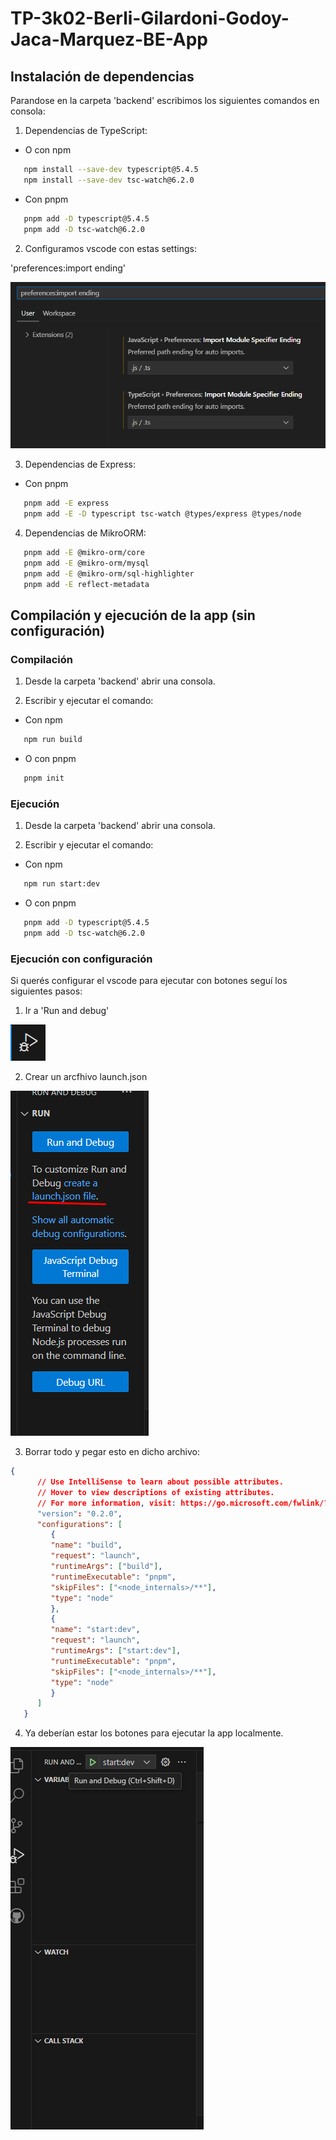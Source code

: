 # TP-3k02-Berli-Gilardoni-Godoy-Jaca-Marquez-BE-App

## Instalación de dependencias
Parandose en la carpeta 'backend' escribimos los siguientes comandos en consola:

1. Dependencias de TypeScript:

* O con npm
```bash
   npm install --save-dev typescript@5.4.5
   npm install --save-dev tsc-watch@6.2.0
```
* Con pnpm
```bash
   pnpm add -D typescript@5.4.5
   pnpm add -D tsc-watch@6.2.0
```
2. Configuramos vscode con estas settings:
   
'preferences:import ending'

![alt text](img/image4.png)

3. Dependencias de Express:
* Con pnpm
```bash
   pnpm add -E express
   pnpm add -E -D typescript tsc-watch @types/express @types/node
```

4. Dependencias de MikroORM:
```bash
   pnpm add -E @mikro-orm/core
   pnpm add -E @mikro-orm/mysql
   pnpm add -E @mikro-orm/sql-highlighter
   pnpm add -E reflect-metadata
```

## Compilación y ejecución de la app (sin configuración)
### Compilación
1. Desde la carpeta 'backend' abrir una consola.

2. Escribir y ejecutar el comando: 

* Con npm
```bash
   npm run build
```
* O con pnpm
```bash
   pnpm init
```

### Ejecución
1. Desde la carpeta 'backend' abrir una consola.

2. Escribir y ejecutar el comando: 

* Con npm
```bash
   npm run start:dev
```
* O con pnpm
```bash
   pnpm add -D typescript@5.4.5
   pnpm add -D tsc-watch@6.2.0
```

### Ejecución con configuración
Si querés configurar el vscode para ejecutar con botones seguí los siguientes pasos:

1. Ir a 'Run and debug'

![alt text](img/image.png)

2. Crear un arcfhivo launch.json
   
![alt text](img/image-1.png)

3. Borrar todo y pegar esto en dicho archivo:
```json
{
      // Use IntelliSense to learn about possible attributes.
      // Hover to view descriptions of existing attributes.
      // For more information, visit: https://go.microsoft.com/fwlink/?linkid=830387
      "version": "0.2.0",
      "configurations": [
         {
         "name": "build",
         "request": "launch",
         "runtimeArgs": ["build"],
         "runtimeExecutable": "pnpm",
         "skipFiles": ["<node_internals>/**"],
         "type": "node"
         },
         {
         "name": "start:dev",
         "request": "launch",
         "runtimeArgs": ["start:dev"],
         "runtimeExecutable": "pnpm",
         "skipFiles": ["<node_internals>/**"],
         "type": "node"
         }
      ]
   }
```
4. Ya deberían estar los botones para ejecutar la app localmente.
   
![alt text](img/image-2.png)
